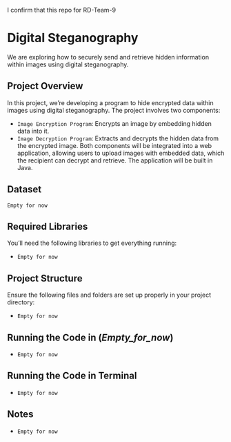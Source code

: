 I confirm that this repo for RD-Team-9 

# Digital Steganography
We are exploring how to securely send and retrieve hidden information within images using digital steganography.

## Project Overview
In this project, we’re developing a program to hide encrypted data within images using digital steganography. The project involves two components:
- `Image Encryption Program`: Encrypts an image by embedding hidden data into it.
- `Image Decryption Program`: Extracts and decrypts the hidden data from the encrypted image.
Both components will be integrated into a web application, allowing users to upload images with embedded data, which the recipient can decrypt and retrieve. The application will be built in Java.

## Dataset
`Empty for now`

## Required Libraries
You’ll need the following libraries to get everything running:
- `Empty for now`

## Project Structure
Ensure the following files and folders are set up properly in your project directory:
- `Empty for now`

## Running the Code in (_Empty_for_now_)
- `Empty for now`

## Running the Code in Terminal
- `Empty for now`

## Notes
- `Empty for now`
